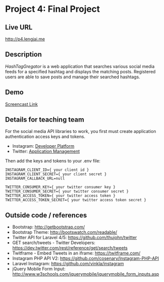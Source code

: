 # Project 4: Final Project

## Live URL
<http://p4.lengjai.me>

## Description
*HashTagGregator* is a web application that searches various social media feeds for a specified hashtag and displays the matching posts. Registered users are able to save posts and manage their searched hashtags.

## Demo
[Screencast Link](https://youtu.be/b_lsm6JQqXw)

## Details for teaching team
For the social media API libraries to work, you first must create application authentication access keys and tokens.
* Instagram: [Developer Platform](https://www.instagram.com/developer/register/)
* Twitter: [Application Management](https://apps.twitter.com/)

Then add the keys and tokens to your .env file:
```shell
INSTAGRAM_CLIENT_ID={ your client id }
INSTAGRAM_CLIENT_SECRET={ your client secret }
INSTAGRAM_CALLBACK_URL=null

TWITTER_CONSUMER_KEY={ your twitter consumer key }
TWITTER_CONSUMER_SECRET={ your twitter consumer secret }
TWITTER_ACCESS_TOKEN={ your twitter access token }
TWITTER_ACCESS_TOKEN_SECRET={ your twitter access token secret }
```

## Outside code / references
* Bootstrap: http://getbootstrap.com/
* Bootstrap Theme: http://bootswatch.com/readable/
* Twitter API for Laravel 4/5: https://github.com/thujohn/twitter
* GET search/tweets - Twitter Developers: https://dev.twitter.com/rest/reference/get/search/tweets
* Twitframe - Embed Tweets in an iframe: https://twitframe.com/
* Instagram PHP API V2: https://github.com/cosenary/Instagram-PHP-API
* Laravel Instagram: https://github.com/vinkla/instagram
* jQuery Mobile Form Input: http://www.w3schools.com/jquerymobile/jquerymobile_form_inputs.asp

